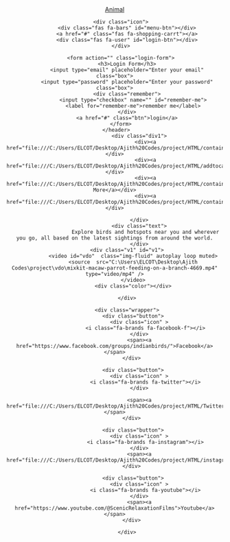 <!DOCTYPE html>
<html lang="en">
<head>
    <meta charset="UTF-8">
    <meta http-equiv="X-UA-Compatible" content="IE=edge">
    <meta name="viewport" content="width=device-width, initial-scale=1.0">
    <title>Bird shop Web page</title>
    <link href="https://cdn.jsdelivr.net/npm/swiper@9.0.5/swiper-bundle.min.css " rel="stylesheet">
    <link rel="stylesheet" href="https://cdn.jsdelivr.net/npm/bootstrap@4.6.2/dist/css/bootstrap.min.css" integrity="sha384-xOolHFLEh07PJGoPkLv1IbcEPTNtaed2xpHsD9ESMhqIYd0nLMwNLD69Npy4HI+N" crossorigin="anonymous">
    <link rel="stylesheet" href="https://cdnjs.cloudflare.com/ajax/libs/font-awesome/6.3.0/css/all.min.css">
    <link rel="stylesheet" href="bird.css">
    <link href="https://cdn.jsdelivr.net/npm/bootstrap@5.2.3/dist/css/bootstrap.min.css" rel="stylesheet">
    <link rel="stylesheet" href="https://cdn.jsdelivr.net/npm/bootstrap@4.0.0/dist/css/bootstrap.min.css" integrity="sha384-Gn5384xqQ1aoWXA+058RXPxPg6fy4IWvTNh0E263XmFcJlSAwiGgFAW/dAiS6JXm" crossorigin="anonymous">
</head>
</head>
<body>
<div>
    <header class="header" >
        <a href="#" class="logo"><i class="fas fa-paw"></i>Animal</a>
        <!-- <nav class="navbar">
            <a href="#Home">Home</a>
            <a href="#Birds">Birds</a>
            <a href="#About">About</a>
            <a href="#Menu">Menu</a>
            <a href="#Review">Review</a>
            <a href="#Order">Order</a>             
        </nav> -->
        
        <div class="icon">
            <div class="fas fa-bars" id="menu-btn"></div>
            <a href="#" class="fas fa-shopping-carrt"></a>
            <div class="fas fa-user" id="login-btn"></div>
        </div>

        <form action="" class="login-form">
            <h3>Login Form</h3>
            <input type="email" placeholder="Enter your email" class="box">
            <input type="password" placeholder="Enter your password" class="box">
            <div class="remember">
                <input type="checkbox" name="" id="remember-me">
                <label for="remember-me">remember me</label>
            </div>
            <a href="#" class="btn">login</a>
        </form>
     </header>
                    <div class="div1">
                        <div><a href="file:///C:/Users/ELCOT/Desktop/Ajith%20Codes/project/HTML/container.html">About</a></div>
                        <div><a href="file:///C:/Users/ELCOT/Desktop/Ajith%20Codes/project/HTML/addtocart.html">Birds</a></div>
                        <div><a href="file:///C:/Users/ELCOT/Desktop/Ajith%20Codes/project/HTML/container2.html">Read More</a></div>
                        <div><a href="file:///C:/Users/ELCOT/Desktop/Ajith%20Codes/project/HTML/container3.html">Review</a></div>
                    
                    </div>
                    <div class="text">
                        Explore birds and hotspots near you and wherever you go, all based on the latest sightings from around the world.
                    </div>
            <div class="v1" id="v1">
                <video id="vdo"  class="img-fluid" autoplay loop muted>
                <source  src="C:\Users\ELCOT\Desktop\Ajith Codes\project\vdo\mixkit-macaw-parrot-feeding-on-a-branch-4669.mp4" type="video/mp4" />
                </video>
                <div class="color"></div>
                
            </div>
           
            <div class="wrapper">
                <div class="button">
                    <div class="icon" >
                        <i class="fa-brands fa-facebook-f"></i>
                    </div>
                    <span><a href="https://www.facebook.com/groups/indianbirds/">Facebook</a></span>
                </div> 

                <div class="button">
                    <div class="icon" >
                        <i class="fa-brands fa-twitter"></i>
                    </div>
                    
                    <span><a href="file:///C:/Users/ELCOT/Desktop/Ajith%20Codes/project/HTML/Twitter.html">twitter</a></span>
                </div> 

                <div class="button">
                    <div class="icon" >
                        <i class="fa-brands fa-instagram"></i>
                    </div>
                    <span><a href="file:///C:/Users/ELCOT/Desktop/Ajith%20Codes/project/HTML/instagram.html">Instagram</a/span>
                </div> 

                <div class="button">
                    <div class="icon" >
                        <i class="fa-brands fa-youtube"></i>
                    </div>
                    <span><a href="https://www.youtube.com/@ScenicRelaxationFilms">Youtube</a></span>
                </div> 

            </div>
    
  
</div> 
